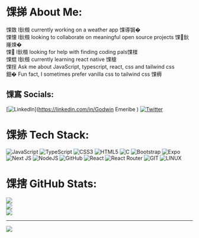 # 馃挮 About Me:
馃敪 I鈥檓 currently working on a weather app 馃導锔�<br>馃懐 I鈥檓 looking to collaborate on meaningful open source projects 馃鈥嶐煉�<br>馃 I鈥檓 looking for help with finding coding pals馃檪<br>馃尡 I鈥檓 currently learning react native 馃槍<br>馃挰 Ask me about JavaScript, typescript, react, css and tailwind css<br>鈿� Fun fact, I sometimes prefer vanilla css to tailwind css 馃槈


## 馃寪 Socials:
[![LinkedIn](https://img.shields.io/badge/LinkedIn-%230077B5.svg?logo=linkedin&logoColor=white)](https://linkedin.com/in/Godwin Emeribe ) [![Twitter](https://img.shields.io/badge/Twitter-%231DA1F2.svg?logo=Twitter&logoColor=white)](https://twitter.com/godwindotjs) 

# 馃捇 Tech Stack:
![JavaScript](https://img.shields.io/badge/javascript-%23323330.svg?style=for-the-badge&logo=javascript&logoColor=%23F7DF1E) ![TypeScript](https://img.shields.io/badge/typescript-%23007ACC.svg?style=for-the-badge&logo=typescript&logoColor=white) ![CSS3](https://img.shields.io/badge/css3-%231572B6.svg?style=for-the-badge&logo=css3&logoColor=white) ![HTML5](https://img.shields.io/badge/html5-%23E34F26.svg?style=for-the-badge&logo=html5&logoColor=white) ![C](https://img.shields.io/badge/c-%2300599C.svg?style=for-the-badge&logo=c&logoColor=white) ![Bootstrap](https://img.shields.io/badge/bootstrap-%23563D7C.svg?style=for-the-badge&logo=bootstrap&logoColor=white) ![Expo](https://img.shields.io/badge/expo-1C1E24?style=for-the-badge&logo=expo&logoColor=#D04A37) ![Next JS](https://img.shields.io/badge/Next-black?style=for-the-badge&logo=next.js&logoColor=white) ![NodeJS](https://img.shields.io/badge/node.js-6DA55F?style=for-the-badge&logo=node.js&logoColor=white) ![GitHub](https://img.shields.io/badge/GitHub-%23121011.svg?style=for-the-badge&logo=github&logoColor=white) ![React](https://img.shields.io/badge/react-%2320232a.svg?style=for-the-badge&logo=react&logoColor=%2361DAFB) ![React Router](https://img.shields.io/badge/React_Router-CA4245?style=for-the-badge&logo=react-router&logoColor=white) ![GIT](https://img.shields.io/badge/Git-fc6d26?style=for-the-badge&logo=git&logoColor=white) ![LINUX](https://img.shields.io/badge/Linux-FCC624?style=for-the-badge&logo=linux&logoColor=black)
# 馃搳 GitHub Stats:
![](https://github-readme-stats.vercel.app/api?username=Godwin57&theme=tokyonight&hide_border=false&include_all_commits=false&count_private=false)<br/>
![](https://github-readme-streak-stats.herokuapp.com/?user=Godwin57&theme=tokyonight&hide_border=false)<br/>
![](https://github-readme-stats.vercel.app/api/top-langs/?username=Godwin57&theme=tokyonight&hide_border=false&include_all_commits=false&count_private=false&layout=compact)

---
[![](https://visitcount.itsvg.in/api?id=Godwin57&icon=0&color=0)](https://visitcount.itsvg.in)

<!-- Proudly created with GPRM ( https://gprm.itsvg.in ) -->
